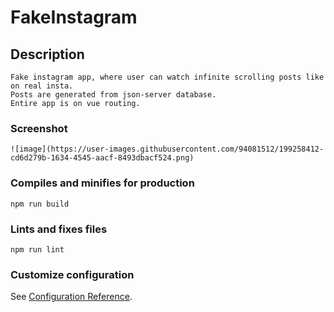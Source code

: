 # FakeInstagram

## Description

```
Fake instagram app, where user can watch infinite scrolling posts like on real insta.
Posts are generated from json-server database.
Entire app is on vue routing.

```

### Screenshot

```
![image](https://user-images.githubusercontent.com/94081512/199258412-cd6d279b-1634-4545-aacf-8493dbacf524.png)
```

### Compiles and minifies for production

```
npm run build
```

### Lints and fixes files

```
npm run lint
```

### Customize configuration

See [Configuration Reference](https://cli.vuejs.org/config/).
